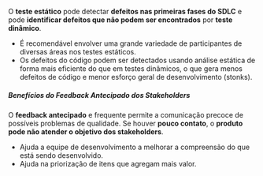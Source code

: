 
O **teste estático** pode detectar **defeitos nas primeiras fases do SDLC** e pode **identificar defeitos que não podem ser encontrados** por **teste dinâmico**.

- É recomendável envolver uma grande variedade de participantes de diversas áreas nos testes estáticos.
- Os defeitos do código podem ser detectados usando análise estática de forma mais eficiente do que em testes dinâmicos, o que gera menos defeitos de código e menor esforço geral de desenvolvimento (stonks).

##### Benefícios do Feedback Antecipado dos Stakeholders

O **feedback antecipado** e frequente permite a comunicação precoce de possíveis problemas de qualidade. Se houver **pouco contato**, o **produto pode não atender o objetivo dos stakeholders**.

- Ajuda a equipe de desenvolvimento a melhorar a compreensão do que está sendo desenvolvido.
- Ajuda na priorização de itens que agregam mais valor.


